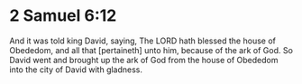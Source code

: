 # 2 Samuel 6:12

And it was told king David, saying, The LORD hath blessed the house of Obededom, and all that [pertaineth] unto him, because of the ark of God. So David went and brought up the ark of God from the house of Obededom into the city of David with gladness.